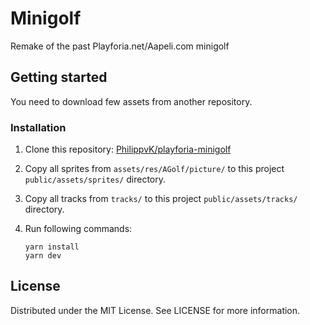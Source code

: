 # Minigolf

Remake of the past Playforia.net/Aapeli.com minigolf

## Getting started

You need to download few assets from another repository.

### Installation

1. Clone this repository: [PhilippvK/playforia-minigolf](https://github.com/PhilippvK/playforia-minigolf)

2. Copy all sprites from `assets/res/AGolf/picture/` to this project `public/assets/sprites/` directory.

3. Copy all tracks from `tracks/` to this project `public/assets/tracks/` directory.

4. Run following commands:

   ```
   yarn install
   yarn dev
   ```

## License

Distributed under the MIT License. See LICENSE for more information.
